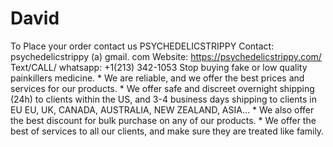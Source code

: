 # David
To Place your order contact us PSYCHEDELICSTRIPPY Contact: psychedelicstrippy (a) gmail. com Website: https://psychedelicstrippy.com/ Text/CALL/ whatsapp: +1(213) 342-1053  Stop buying fake or low quality painkillers medicine. * We are reliable, and we offer the best prices and services for our products. * We offer safe and discreet overnight shipping (24h) to clients within the US, and 3-4 business days shipping to clients in EU EU, UK, CANADA, AUSTRALIA, NEW ZEALAND, ASIA...  * We also offer the best discount for bulk purchase on any of our products. * We offer the best of services to all our clients, and make sure they are treated like family.
